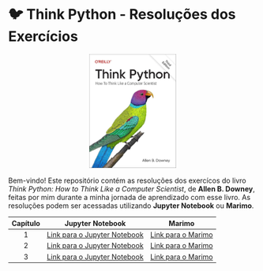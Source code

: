# 🐦 Think Python - Resoluções dos Exercícios
<p align="center">
  <img src="assets/book_image.jpg" alt="Capa do livro" width="35%">
</p>

Bem-vindo! Este repositório contém as resoluções dos exercícos do livro *Think Python: How to Think Like a Computer Scientist*, de **Allen B. Downey**, feitas por mim durante a minha jornada de aprendizado com esse livro. As resoluções podem ser acessadas utilizando **Jupyter Notebook** ou **Marimo**. 


<div align="center">

| Capítulo     | Jupyter Notebook      | Marimo       |
|:------------:|:---------------------:|:------------:|
|   1          | [Link para o Jupyter Notebook](https://github.com/marcosnevary/think-python/blob/main/capitulo-1/capitulo_1.ipynb) | [Link para o Marimo](https://static.marimo.app/static/capitulo-1-u20f) |
|   2          | [Link para o Jupyter Notebook](https://github.com/marcosnevary/think-python/blob/main/capitulo-2/capitulo_2.ipynb) | [Link para o Marimo](https://static.marimo.app/static/capitulo-2-0594) |
|   3          | [Link para o Jupyter Notebook](https://github.com/marcosnevary/think-python/blob/main/capitulo-3/capitulo_3.ipynb) | [Link para o Marimo](https://static.marimo.app/static/capitulo-3-e6h6) |

</div>